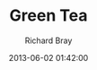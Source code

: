 ---
layout: post
title:  "Green Tea"
date:   2013-06-02 01:42:00
homepage: http://richbray.me/frap/
demo: http://richbray.me/frap/gt/
author: Richard Bray
thumbnail: green-tea.png
---